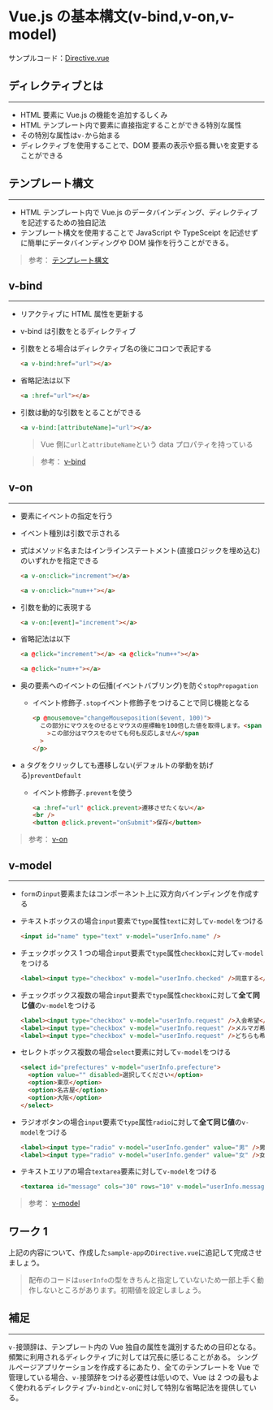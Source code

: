# Vue.js の基本構文(v-bind,v-on,v-model)

サンプルコード：[Directive.vue](../Vue.js_Sample_Code/sample-app/src/components/Directive.vue)

## ディレクティブとは

---

- HTML 要素に Vue.js の機能を追加するしくみ
- HTML テンプレート内で要素に直接指定することができる特別な属性
- その特別な属性は`v-`から始まる
- ディレクティブを使用することで、DOM 要素の表示や振る舞いを変更することができる

## テンプレート構文

---

- HTML テンプレート内で Vue.js のデータバインディング、ディレクティブを記述するための独自記法
- テンプレート構文を使用することで JavaScript や TypeSceipt を記述せずに簡単にデータバインディングや DOM 操作を行うことができる。

> 参考： [テンプレート構文](https://v2.ja.vuejs.org/v2/guide/syntax.html)

## v-bind

---

- リアクティブに HTML 属性を更新する
- v-bind は引数をとるディレクティブ
- 引数をとる場合はディレクティブ名の後にコロンで表記する

  ```html
  <a v-bind:href="url"></a>
  ```

- 省略記法は以下
  ```html
  <a :href="url"></a>
  ```
- 引数は動的な引数をとることができる

  ```html
  <a v-bind:[attributeName]="url"></a>
  ```

  > Vue 側に`url`と`attributeName`という data プロパティを持っている

  > 参考： [v-bind](https://jp.vuejs.org/v2/api/#v-bind)

<div style="page-break-before:always"></div>

## v-on

---

- 要素にイベントの指定を行う
- イベント種別は引数で示される
- 式はメソッド名またはインラインステートメント(直接ロジックを埋め込む)のいずれかを指定できる
  ```html
  <a v-on:click="increment"></a>
  ```
  ```html
  <a v-on:click="num++"></a>
  ```
- 引数を動的に表現する
  ```html
  <a v-on:[event]="increment"></a>
  ```
- 省略記法は以下

  ```html
  <a @click="increment"></a> <a @click="num++"></a>
  ```

  ```html
  <a @click="num++"></a>
  ```

- 奥の要素へのイベントの伝播(イベントバブリング)を防ぐ`stopPropagation`
  - イベント修飾子`.stop`イベント修飾子をつけることで同じ機能となる
    ```html
    <p @mousemove="changeMouseposition($event, 100)">
      この部分にマウスをのせるとマウスの座標軸を100倍した値を取得します。<span @mousemove.stop
        >この部分はマウスをのせても何も反応しません</span
      >
    </p>
    ```
- a タグをクリックしても遷移しない(デフォルトの挙動を妨げる)`preventDefault`

  - イベント修飾子`.prevent`を使う
    ```html
    <a :href="url" @click.prevent>遷移させたくない</a>
    <br />
    <button @click.prevent="onSubmit">保存</button>
    ```

> 参考： [v-on](https://jp.vuejs.org/v2/api/#v-on)

<div style="page-break-before:always"></div>

## v-model

---

- `form`の`input`要素またはコンポーネント上に双方向バインディングを作成する
- テキストボックスの場合`input`要素で`type`属性`text`に対して`v-model`をつける
  ```html
  <input id="name" type="text" v-model="userInfo.name" />
  ```
- チェックボックス 1 つの場合`input`要素で`type`属性`checkbox`に対して`v-model`をつける
  ```html
  <label><input type="checkbox" v-model="userInfo.checked" />同意する</label>
  ```
- チェックボックス複数の場合`input`要素で`type`属性`checkbox`に対して**全て同じ値**の`v-model`をつける

  ```html
  <label><input type="checkbox" v-model="userInfo.request" />入会希望</label>
  <label><input type="checkbox" v-model="userInfo.request" />メルマガ希望</label>
  <label><input type="checkbox" v-model="userInfo.request" />どちらも希望しない</label>
  ```

- セレクトボックス複数の場合`select`要素に対して`v-model`をつける

  ```html
  <select id="prefectures" v-model="userInfo.prefecture">
    <option value="" disabled>選択してください</option>
    <option>東京</option>
    <option>名古屋</option>
    <option>大阪</option>
  </select>
  ```

- ラジオボタンの場合`input`要素で`type`属性`radio`に対して**全て同じ値**の`v-model`をつける

  ```html
  <label><input type="radio" v-model="userInfo.gender" value="男" />男性</label>
  <label><input type="radio" v-model="userInfo.gender" value="女" />女性</label>
  ```

- テキストエリアの場合`textarea`要素に対して`v-model`をつける
  ```html
  <textarea id="message" cols="30" rows="10" v-model="userInfo.message"></textarea>
  ```

> 参考： [v-model](https://v2.ja.vuejs.org/v2/api/?#v-model)

<div style="page-break-before:always"></div>

## ワーク 1

上記の内容について、作成した`sample-app`の`Directive.vue`に追記して完成させましょう。

> 配布のコードは`userInfo`の型をきちんと指定していないため一部上手く動作しないところがあります。初期値を設定しましょう。

## 補足

---

`v-`接頭辞は、テンプレート内の Vue 独自の属性を識別するための目印となる。
頻繁に利用されるディレクティブに対しては冗長に感じることがある。
シングルページアプリケーションを作成するにあたり、全てのテンプレートを Vue で管理している場合、`v-`接頭辞をつける必要性は低いので、Vue は 2 つの最もよく使われるディレクティブ`v-bind`と`v-on`に対して特別な省略記法を提供している。
